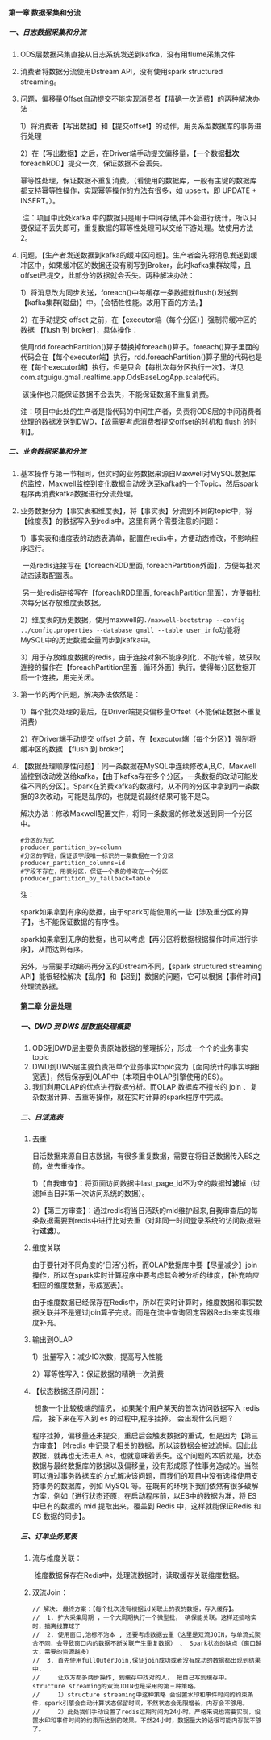 #### 第一章 数据采集和分流

##### 一、日志数据采集和分流

1. ODS层数据采集直接从日志系统发送到kafka，没有用flume采集文件

2. 消费者将数据分流使用Dstream API，没有使用spark structured streaming。

3. 问题，偏移量Offset自动提交不能实现消费者【精确一次消费】的两种解决办法：

   1）将消费者【写出数据】和【提交offset】的动作，用关系型数据库的事务进行处理

   2）在【写出数据】之后，在Driver端手动提交偏移量，【一个数据**批次**foreachRDD】提交一次，保证数据不会丢失。

   ​      幂等性处理，保证数据不重复消费。（看使用的数据库，一般有主键的数据库都支持幂等性操作，实现幂等操作的方法有很多，如 upsert，即 UPDATE + INSERT。）。

   ​      注：项目中此处kafka 中的数据只是用于中间存储,并不会进行统计，所以只要保证不丢失即可，重复数据的幂等性处理可以交给下游处理。故使用方法2。

4. 问题，【生产者发送数据到kafka的缓冲区问题】。生产者会先将消息发送到缓冲区中，如果缓冲区的数据还没有刷写到Broker，此时kafka集群故障，且offset已提交，此部分的数据就会丢失。两种解决办法：

   1）将消息改为同步发送，foreach()中每缓存一条数据就flush()发送到【kafka集群(磁盘)】中。【会牺牲性能。故用下面的方法。】

   2）在手动提交 offset 之前，在【executor端（每个分区）】强制将缓冲区的数据 【flush 到 broker】，具体操作：

   ​	  使用rdd.foreachPartition()算子替换掉foreach()算子。foreach()算子里面的代码会在【每个executor端】执行，rdd.foreachPartition()算子里的代码也是在【每个executor端】执行，但是只会【每批次每分区执行一次】。详见com.atguigu.gmall.realtime.app.OdsBaseLogApp.scala代码。

   ​	该操作也只能保证数据不会丢失，不能保证数据不重复消费。

   注：项目中此处的生产者是指代码的中间生产者，负责将ODS层的中间消费者处理的数据发送到DWD，【故需要考虑消费者提交offset的时机和 flush 的时机】。

##### 二、业务数据采集和分流

1. 基本操作与第一节相同，但实时的业务数据来源自Maxwell对MySQL数据库的监控，Maxwell监控到变化数据自动发送至kafka的一个Topic，然后spark程序再消费kafka数据进行分流处理。

2. 业务数据分为【事实表和维度表】，将【事实表】分流到不同的topic中，将【维度表】的数据写入到redis中。这里有两个需要注意的问题：

   1）事实表和维度表的动态表清单，配置在redis中，方便动态修改，不影响程序运行。

   ​	  一处redis连接写在【foreachRDD里面, foreachPartition外面】，方便每批次动态读取配置表。

   ​	  另一处redis链接写在【foreachRDD里面, foreachPartition里面】，方便每批次每分区存放维度表数据。

   2）维度表的历史数据，使用maxwell的`./maxwell-bootstrap --config ../config.properties --database gmall --table user_info`功能将MySQL中的历史数据全量同步到kafka中。

   3）用于存放维度数据的redis，由于连接对象不能序列化，不能传输，故获取连接的操作在【foreachPartition里面 , 循环外面】执行。使得每分区数据开启一个连接，用完关闭。

3. 第一节的两个问题，解决办法依然是：

   1）每个批次处理的最后，在Driver端提交偏移量Offset（不能保证数据不重复消费）

   2）在Driver端手动提交 offset 之前，在【executor端（每个分区）】强制将缓冲区的数据 【flush 到 broker】

4. 【数据处理顺序性问题】：同一条数据在MySQL中连续修改A,B,C，Maxwell监控到改动发送给kafka，【由于kafka存在多个分区，一条数据的改动可能发往不同的分区】。Spark在消费kafka的数据时，从不同的分区中拿到同一条数据的3次改动，可能是乱序的，也就是说最终结果可能不是C。

   解决办法：修改Maxwell配置文件，将同一条数据的修改发送到同一个分区中。

   ~~~shell
   #分区的方式
   producer_partition_by=column
   #分区的字段，保证该字段唯一标识的一条数据在一个分区
   producer_partition_columns=id
   #字段不存在，用表分区，保证一个表的修改在一个分区
   producer_partition_by_fallback=table
   ~~~

   注：

   spark如果拿到有序的数据，由于spark可能使用的一些【涉及重分区的算子】，也不能保证数据的有序性。

   spark如果拿到无序的数据，也可以考虑【再分区将数据根据操作时间进行排序】，从而达到有序。

   另外，与需要手动编码再分区的Dstream不同，【spark structured streaming API】能很轻松解决【乱序】和【迟到】数据的问题，它可以根据【事件时间】处理流数据。
   
   #### 第二章 分层处理
   
   ##### 一、DWD 到 DWS 层数据处理概要
   
   1. ODS到DWD层主要负责原始数据的整理拆分，形成一个个的业务事实topic
   2. DWD到DWS层主要负责把单个业务事实topic变为【面向统计的事实明细宽表】，然后保存到OLAP中（本项目中OLAP引擎使用的ES）。
   3. 我们利用OLAP的优点进行数据分析。而OLAP 数据库不擅长的 join 、复杂数据计算、去重等操作，就在实时计算的spark程序中完成。
   
   ##### 二、日活宽表
   
   1. 去重
   
      日活数据来源自日志数据，有很多重复数据，需要在将日活数据传入ES之前，做去重操作。
   
      1）【自我审查】：将页面访问数据中last_page_id不为空的数据**过滤**掉（过滤掉当日非第一次访问系统的数据）。
   
      2）【第三方审查】：通过redis将当日活跃的mid维护起来,自我审查后的每条数据需要到redis中进行比对去重（对非同一时间登录系统的访问数据进行**过滤**）。
   
   2. 维度关联
   
      ​		由于要针对不同角度的‘日活’分析，而OLAP数据库中要【尽量减少】join操作，所以在spark实时计算程序中要考虑其会被分析的维度，【补充响应相应的维度数据，形成宽表】。
   
      ​		由于维度数据已经保存在Redis中，所以在实时计算时，维度数据和事实数据关联并不是通过join算子完成。而是在流中查询固定容器Redis来实现维度补充。
   
   3. 输出到OLAP
   
      1）批量写入：减少IO次数，提高写入性能
   
      2）幂等性写入：保证数据的精确一次消费
   
   4. 【状态数据还原问题】：
   
      ​		想象一个比较极端的情况， 如果某个用户某天的首次访问数据写入 redis 后， 接下来在写入到 es 的过程中,程序挂掉。 会出现什么问题 ?
   
      ​		程序挂掉，偏移量还未提交，重启后会触发数据的重试，但是因为【第三方审查】 时redis 中记录了相关的数据，所以该数据会被过滤掉。因此此数据，就再也无法进入 es，也就意味着丢失。这个问题的本质就是，状态数据与最终数据库的数据以及偏移量，没有形成原子性事务造成的。当然可以通过事务数据库的方式解决该问题，而我们的项目中没有选择使用支持事务的数据库，例如 MySQL 等。在既有的环境下我们依然有很多破解方案，例如【进行状态还原，在启动程序前，以ES中的数据为准，将 ES 中已有的数据的 mid 提取出来，覆盖到 Redis 中，这样就能保证Redis 和 ES 数据的同步】。
   
   ##### 三、订单业务宽表
   
   1. 流与维度关联：
   
      ​		维度数据保存在Redis中，处理流数据时，读取缓存关联维度数据。
   
   2. 双流Join：
   
      ```
      // 解决: 最终方案：【每个批次没有根据id关联上的表的数据，存入缓存】。
      //  1. 扩大采集周期 ，一个大周期执行一个微型批， 确保能关联。这样还搞啥实时，搞离线算球了
      //  2. 使用窗口,治标不治本 , 还要考虑数据去重（这里是双流JOIN，与单流式聚合不同，会导致窗口内的数据不断关联产生重复数据） 、 Spark状态的缺点（窗口越大，需要的资源越多）
      //  3. 首先使用fullOuterJoin,保证join成功或者没有成功的数据都出现到结果中.
      //     让双方都多两步操作, 到缓存中找对的人， 把自己写到缓存中。structure streaming的双流JOIN也是采用的第三种策略。
      //     1）structure streaming中这种策略 会设置水印和事件时间的约束条件，spark引擎会自动计算状态保留时间，不然状态会无限增长，内存会不够用。
      //     2）此处我们手动设置了redis过期时间为24小时。严格来说也需要实现，设置水印和事件时间的约束所达到的效果。不然24小时，数据量大的话很可能内存就不够了。
      ```

